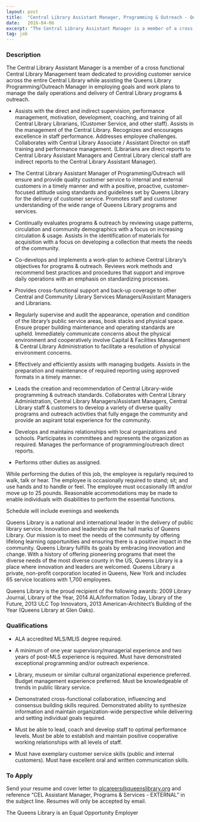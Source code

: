 ```yaml
---
layout: post
title:  "Central Library Assistant Manager, Programming & Outreach - Queens Library"
date:   2016-04-06
excerpt: "The Central Library Assistant Manager is a member of a cross functional Central Library Management team dedicated to providing customer service across the entire Central Library while assisting the Queens Library Programming/Outreach Manager in employing goals and work plans to manage the daily operations and delivery of Central Library programs..."
tag: job
---
```


### Description   

The Central Library Assistant Manager is a member of a cross functional Central Library Management team dedicated to providing customer service across the entire Central Library while assisting the Queens Library Programming/Outreach Manager in employing goals and work plans to manage the daily operations and delivery of Central Library programs & outreach.

* Assists with the direct and indirect supervision, performance management, motivation, development, coaching, and training of all Central Library Librarians, (Customer Service, and other staff). Assists in the management of the Central Library. Recognizes and encourages excellence in staff performance. Addresses employee challenges. Collaborates with Central Library Associate / Assistant Director on staff training and performance management. (Librarians are direct reports to Central Library Assistant Managers and Central Library clerical staff are indirect reports to the Central Library Assistant Manager).

* The Central Library Assistant Manager of Programming/Outreach will ensure and provide quality customer service to internal and external customers in a timely manner and with a positive, proactive, customer-focused attitude using standards and guidelines set by Queens Library for the delivery of customer service. Promotes staff and customer understanding of the wide range of Queens Library programs and services.  

* Continually evaluates programs & outreach by reviewing usage patterns, circulation and community demographics with a focus on increasing circulation & usage. Assists in the identification of materials for acquisition with a focus on developing a collection that meets the needs of the community.

* Co-develops and implements a work-plan to achieve Central Library’s objectives for programs & outreach. Reviews work methods and recommend best practices and procedures that support and improve daily operations with an emphasis on standardizing processes.

* Provides cross-functional support and back-up coverage to other Central and Community Library Services Managers/Assistant Managers and Librarians.

* Regularly supervise and audit the appearance, operation and condition of the library’s public service areas, book stacks and physical space. Ensure proper building maintenance and operating standards are upheld.  Immediately communicate concerns about the physical environment and cooperatively involve Capital & Facilities Management & Central Library Administration to facilitate a resolution of physical environment concerns. 

* Effectively and efficiently assists with managing budgets. Assists in the preparation and maintenance of required reporting using approved formats in a timely manner.

* Leads the creation and recommendation of Central Library-wide programming & outreach standards. Collaborates with Central Library Administration, Central Library Managers/Assistant Managers, Central Library staff & customers to develop a variety of diverse quality programs and outreach activities that fully engage the community and provide an aspirant total experience for the community.

* Develops and maintains relationships with local organizations and schools. Participates in committees and represents the organization as required. Manages the performance of programming/outreach direct reports.

* Performs other duties as assigned.

While performing the duties of this job, the employee is regularly required to walk, talk or hear. The employee is occasionally required to stand; sit; and use hands and to handle or feel. The employee must occasionally lift and/or move up to 25 pounds. Reasonable accommodations may be made to enable individuals with disabilities to perform the essential functions.

Schedule will include evenings and weekends

Queens Library is a national and international leader in the delivery of public library service. Innovation and leadership are the hall marks of Queens Library. Our mission is to meet the needs of the community by offering lifelong learning opportunities and ensuring there is a positive impact in the community. Queens Library fulfills its goals by embracing innovation and change. With a history of offering pioneering programs that meet the diverse needs of the most diverse county in the US, Queens Library is a place where innovation and leaders are welcomed. Queens Library a private, non-profit corporation located in Queens, New York and includes 65 service locations with 1,700 employees.


Queens Library is the proud recipient of the following awards: 2009 Library Journal, Library of the Year, 2014 ALA/Information Today, Library of the Future, 2013 ULC Top Innovators, 2013 American-Architect’s Building of the Year (Queens Library at Glen Oaks).




### Qualifications   


* ALA accredited MLS/MLIS degree required.

* A minimum of one year supervisory/managerial experience and two years of post-MLS experience is required. Must have demonstrated exceptional programming and/or outreach experience. 

* Library, museum or similar cultural organizational experience preferred. Budget management experience preferred.  Must be knowledgeable of trends in public library service.

* Demonstrated cross-functional collaboration, influencing and consensus building skills required. Demonstrated ability to synthesize information and maintain organization-wide perspective while delivering and setting individual goals required.

* Must be able to lead, coach and develop staff to optimal performance levels. Must be able to establish and maintain positive cooperative working relationships with all levels of staff.

* Must have exemplary customer service skills (public and internal customers). Must have excellent oral and written communication skills.









### To Apply   

Send your resume and cover letter to qlcareers@queenslibrary.org and reference “CEL Assistant Manager, Programs & Services - EXTERNAL” in the subject line. Resumes will only be accepted by email. 

The Queens Library is an Equal Opportunity Employer





